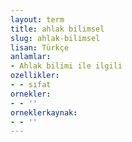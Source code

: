 ```yaml
---
layout: term
title: ahlak bilimsel
slug: ahlak-bilimsel
lisan: Türkçe
anlamlar:
- Ahlak bilimi ile ilgili
ozellikler:
- - sıfat
ornekler:
- - ''
orneklerkaynak:
- - ''
---
```

